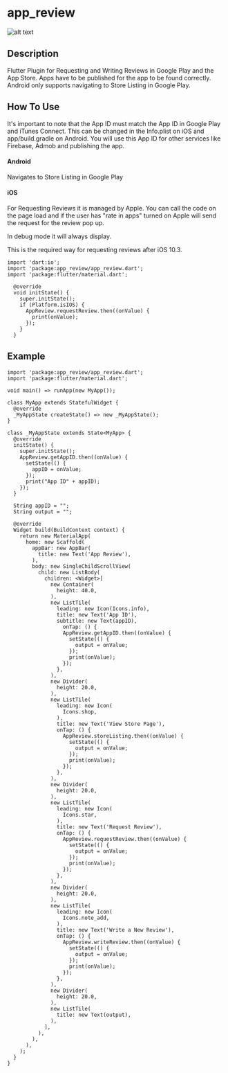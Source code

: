 # app_review
![alt text](https://github.com/AppleEducate/app_review/blob/master/screenshots/IMG_0024.PNG)

## Description
Flutter Plugin for Requesting and Writing Reviews in Google Play and the App Store. Apps have to be published for the app to be found correctly. Android only supports navigating to Store Listing in Google Play.

## How To Use
It's important to note that the App ID must match the App ID in Google Play and iTunes Connect. This can be changed in the Info.plist on iOS and app/build.gradle on Android. You will use this App ID for other services like Firebase, Admob and publishing the app. 

#### Android
Navigates to Store Listing in Google Play

#### iOS
For Requesting Reviews it is managed by Apple. You can call the code on the page load and if the user has "rate in apps" turned on Apple will send the request for the review pop up. 

In debug mode it will always display. 

This is the required way for requesting reviews after iOS 10.3.

```
import 'dart:io';
import 'package:app_review/app_review.dart';
import 'package:flutter/material.dart';

  @override
  void initState() {
    super.initState();
    if (Platform.isIOS) {
      AppReview.requestReview.then((onValue) {
        print(onValue);
      });
    }
  }
```

## Example

```
import 'package:app_review/app_review.dart';
import 'package:flutter/material.dart';

void main() => runApp(new MyApp());

class MyApp extends StatefulWidget {
  @override
  _MyAppState createState() => new _MyAppState();
}

class _MyAppState extends State<MyApp> {
  @override
  initState() {
    super.initState();
    AppReview.getAppID.then((onValue) {
      setState(() {
        appID = onValue;
      });
      print("App ID" + appID);
    });
  }

  String appID = "";
  String output = "";

  @override
  Widget build(BuildContext context) {
    return new MaterialApp(
      home: new Scaffold(
        appBar: new AppBar(
          title: new Text('App Review'),
        ),
        body: new SingleChildScrollView(
          child: new ListBody(
            children: <Widget>[
              new Container(
                height: 40.0,
              ),
              new ListTile(
                leading: new Icon(Icons.info),
                title: new Text('App ID'),
                subtitle: new Text(appID),
                  onTap: () {
                  AppReview.getAppID.then((onValue) {
                    setState(() {
                      output = onValue;
                    });
                    print(onValue);
                  });
                },
              ),
              new Divider(
                height: 20.0,
              ),
              new ListTile(
                leading: new Icon(
                  Icons.shop,
                ),
                title: new Text('View Store Page'),
                onTap: () {
                  AppReview.storeListing.then((onValue) {
                    setState(() {
                      output = onValue;
                    });
                    print(onValue);
                  });
                },
              ),
              new Divider(
                height: 20.0,
              ),
              new ListTile(
                leading: new Icon(
                  Icons.star,
                ),
                title: new Text('Request Review'),
                onTap: () {
                  AppReview.requestReview.then((onValue) {
                    setState(() {
                      output = onValue;
                    });
                    print(onValue);
                  });
                },
              ),
              new Divider(
                height: 20.0,
              ),
              new ListTile(
                leading: new Icon(
                  Icons.note_add,
                ),
                title: new Text('Write a New Review'),
                onTap: () {
                  AppReview.writeReview.then((onValue) {
                    setState(() {
                      output = onValue;
                    });
                    print(onValue);
                  });
                },
              ),
              new Divider(
                height: 20.0,
              ),
              new ListTile(
                title: new Text(output),
              ),
            ],
          ),
        ),
      ),
    );
  }
}

```
